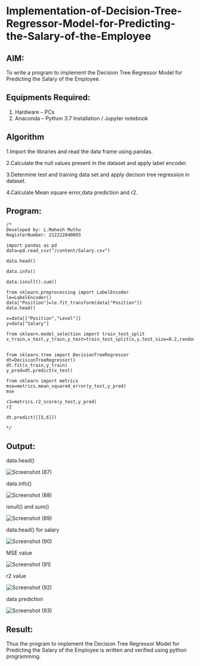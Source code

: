 # Implementation-of-Decision-Tree-Regressor-Model-for-Predicting-the-Salary-of-the-Employee

## AIM:
To write a program to implement the Decision Tree Regressor Model for Predicting the Salary of the Employee.

## Equipments Required:
1. Hardware – PCs
2. Anaconda – Python 3.7 Installation / Jupyter notebook

## Algorithm

1.Import the libraries and read the data frame using pandas.

2.Calculate the null values present in the dataset and apply label encoder.

3.Determine test and training data set and apply decison tree regression in dataset.

4.Calculate Mean square error,data prediction and r2.


## Program:
```
/*
Developed by: L.Mahesh Muthu
RegisterNumber: 212222040093 

import pandas as pd
data=pd.read_csv("/content/Salary.csv")

data.head()

data.info()

data.isnull().sum()

from sklearn.preprocessing import LabelEncoder
le=LabelEncoder()
data["Position"]=le.fit_transform(data["Position"])
data.head()

x=data[["Position","Level"]]
y=data["Salary"]

from sklearn.model_selection import train_test_split
x_train,x_test,y_train,y_test=train_test_split(x,y,test_size=0.2,random_state=2)


from sklearn.tree import DecisionTreeRegressor
dt=DecisionTreeRegressor()
dt.fit(x_train,y_train)
y_pred=dt.predict(x_test)

from sklearn import metrics
mse=metrics.mean_squared_error(y_test,y_pred)
mse

r2=metrics.r2_score(y_test,y_pred)
r2

dt.predict([[5,6]])
  
*/

```


## Output:

data.head()


![Screenshot (87)](https://github.com/MaheshMuthuL/Implementation-of-Decision-Tree-Regressor-Model-for-Predicting-the-Salary-of-the-Employee/assets/135570619/1ffe0340-c9bb-42f4-94b9-9a7e5685476a)



data.info()





![Screenshot (88)](https://github.com/MaheshMuthuL/Implementation-of-Decision-Tree-Regressor-Model-for-Predicting-the-Salary-of-the-Employee/assets/135570619/2c01c8da-ceda-4526-884c-90fe69fba2f6)







isnull() and sum()





![Screenshot (89)](https://github.com/MaheshMuthuL/Implementation-of-Decision-Tree-Regressor-Model-for-Predicting-the-Salary-of-the-Employee/assets/135570619/c881dcb6-f1ee-44df-add5-7a31bf64b62e)








data.head() for salary





![Screenshot (90)](https://github.com/MaheshMuthuL/Implementation-of-Decision-Tree-Regressor-Model-for-Predicting-the-Salary-of-the-Employee/assets/135570619/a8aec5f0-b3e7-4bc5-9314-e00e4354dd76)







MSE value




![Screenshot (91)](https://github.com/MaheshMuthuL/Implementation-of-Decision-Tree-Regressor-Model-for-Predicting-the-Salary-of-the-Employee/assets/135570619/a41eb798-9949-4f4e-a378-ab125866932a)







r2 value





![Screenshot (92)](https://github.com/MaheshMuthuL/Implementation-of-Decision-Tree-Regressor-Model-for-Predicting-the-Salary-of-the-Employee/assets/135570619/9f79b3e4-12d1-473a-b1d3-ebe00cd8c753)





data prediction






![Screenshot (93)](https://github.com/MaheshMuthuL/Implementation-of-Decision-Tree-Regressor-Model-for-Predicting-the-Salary-of-the-Employee/assets/135570619/512a4cd9-8073-4167-9149-9527af26a22e)










## Result:
Thus the program to implement the Decision Tree Regressor Model for Predicting the Salary of the Employee is written and verified using python programming.
